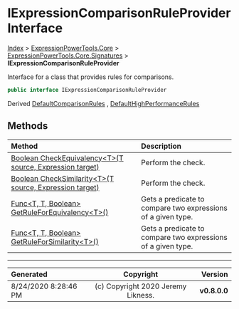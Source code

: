 ﻿# IExpressionComparisonRuleProvider Interface

[Index](../index.md) > [ExpressionPowerTools.Core](ExpressionPowerTools.Core.a.md) > [ExpressionPowerTools.Core.Signatures](ExpressionPowerTools.Core.Signatures.n.md) > **IExpressionComparisonRuleProvider**

Interface for a class that provides rules for comparisons.

```csharp
public interface IExpressionComparisonRuleProvider
```

Derived  [DefaultComparisonRules](ExpressionPowerTools.Core.Comparisons.DefaultComparisonRules.cs.md) ,  [DefaultHighPerformanceRules](ExpressionPowerTools.Core.Comparisons.DefaultHighPerformanceRules.cs.md) 

## Methods

| Method | Description |
| :-- | :-- |
| [Boolean CheckEquivalency&lt;T>(T source, Expression target)](IExpressionComparisonRuleProvider-CheckEquivalency.m.md) | Perform the check. |
| [Boolean CheckSimilarity&lt;T>(T source, Expression target)](IExpressionComparisonRuleProvider-CheckSimilarity.m.md) | Perform the check. |
| [Func&lt;T, T, Boolean> GetRuleForEquivalency&lt;T>()](IExpressionComparisonRuleProvider-GetRuleForEquivalency.m.md) | Gets a predicate to compare two expressions of a given type. |
| [Func&lt;T, T, Boolean> GetRuleForSimilarity&lt;T>()](IExpressionComparisonRuleProvider-GetRuleForSimilarity.m.md) | Gets a predicate to compare two expressions of a given type. |

---

| Generated | Copyright | Version |
| :-- | :-: | --: |
| 8/24/2020 8:28:46 PM | (c) Copyright 2020 Jeremy Likness. | **v0.8.0.0** |
